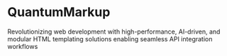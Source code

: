 # QuantumMarkup
Revolutionizing web development with high-performance, AI-driven, and modular HTML templating solutions enabling seamless API integration workflows
